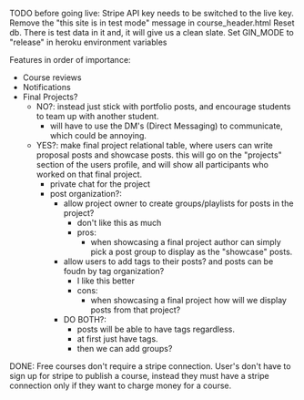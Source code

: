 TODO before going live:
Stripe API key needs to be switched to the live key.
Remove the "this site is in test mode" message in course_header.html
Reset db. There is test data in it and, it will give us a clean slate.
Set GIN_MODE to "release" in heroku environment variables

Features in order of importance:
- Course reviews
- Notifications
- Final Projects? 
	- NO?: instead just stick with portfolio posts, and encourage students to team up with another student.
		- will have to use the DM's (Direct Messaging) to communicate, which could be annoying.
	- YES?: make final project relational table, where users can write proposal posts and showcase posts. this will go on the "projects" section of the users profile, and will show all participants who worked on that final project.
		- private chat for the project
		- post organization?:
			- allow project owner to create groups/playlists for posts in the project?
				- don't like this as much
				- pros:
					- when showcasing a final project author can simply pick a post group to display as the "showcase" posts.
			- allow users to add tags to their posts? and posts can be foudn by tag organization?
				- I like this better
				- cons:
					- when showcasing a final project how will we display posts from that project?
			- DO BOTH?:
				- posts will be able to have tags regardless.
				- at first just have tags.
				- then we can add groups?


DONE:
Free courses don't require a stripe connection. User's don't have to sign up for stripe to publish a course, instead they must have a stripe connection only if they want to charge money for a course.
